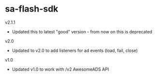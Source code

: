 sa-flash-sdk
============

v2.1.1

- Updated this to latest "good" version - from now on this is deprecated

v2.0
- Updated to v2.0 to add listeners for ad events (load, fail, close)

v1.0
- Updated v1.0 to work with /v2 AwesomeADS API
